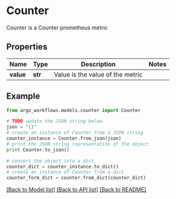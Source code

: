 # Counter

Counter is a Counter prometheus metric

## Properties

Name | Type | Description | Notes
------------ | ------------- | ------------- | -------------
**value** | **str** | Value is the value of the metric | 

## Example

```python
from argo_workflows.models.counter import Counter

# TODO update the JSON string below
json = "{}"
# create an instance of Counter from a JSON string
counter_instance = Counter.from_json(json)
# print the JSON string representation of the object
print Counter.to_json()

# convert the object into a dict
counter_dict = counter_instance.to_dict()
# create an instance of Counter from a dict
counter_form_dict = counter.from_dict(counter_dict)
```
[[Back to Model list]](../README.md#documentation-for-models) [[Back to API list]](../README.md#documentation-for-api-endpoints) [[Back to README]](../README.md)


